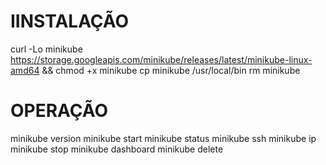 # IINSTALAÇÃO
curl -Lo minikube https://storage.googleapis.com/minikube/releases/latest/minikube-linux-amd64 && chmod +x minikube
cp minikube /usr/local/bin
rm minikube

# OPERAÇÃO
minikube version
minikube start
minikube status
minikube ssh
minikube ip
minikube stop
minikube dashboard
minikube delete
